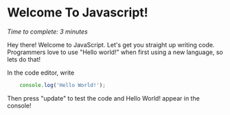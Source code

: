# Welcome To Javascript!
_Time to complete: 3 minutes_

Hey there! Welcome to JavaScript. Let's get you straight up writing code. Programmers love to use "Hello world!" when first using a new language, so lets do that!

In the code editor, write

```javascript
    console.log('Hello World!');
```

Then press "update" to test the code and Hello World! appear in the console!
